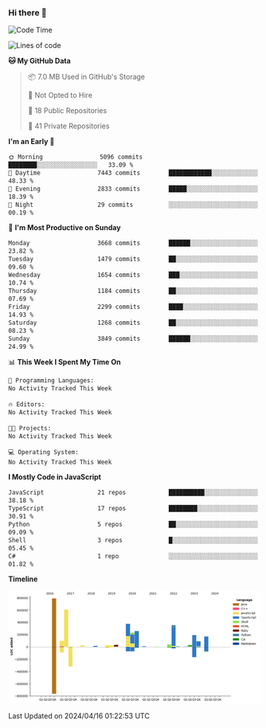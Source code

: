 ### Hi there 👋

<!--
**Clumsy-Coder/Clumsy-Coder** is a ✨ _special_ ✨ repository because its `README.md` (this file) appears on your GitHub profile.

Here are some ideas to get you started:

- 🔭 I’m currently working on ...
- 🌱 I’m currently learning ...
- 👯 I’m looking to collaborate on ...
- 🤔 I’m looking for help with ...
- 💬 Ask me about ...
- 📫 How to reach me: ...
- 😄 Pronouns: ...
- ⚡ Fun fact: ...
-->

<!-- anmol098/waka-readme-stats -->
<!--START_SECTION:waka-->
![Code Time](http://img.shields.io/badge/Code%20Time-778%20hrs%2049%20mins-blue)

![Lines of code](https://img.shields.io/badge/From%20Hello%20World%20I%27ve%20Written-3.4%20million%20lines%20of%20code-blue)

**🐱 My GitHub Data** 

> 📦 7.0 MB Used in GitHub's Storage 
 > 
> 🚫 Not Opted to Hire
 > 
> 📜 18 Public Repositories 
 > 
> 🔑 41 Private Repositories 
 > 
**I'm an Early 🐤** 

```text
🌞 Morning                5096 commits        ████████░░░░░░░░░░░░░░░░░   33.09 % 
🌆 Daytime                7443 commits        ████████████░░░░░░░░░░░░░   48.33 % 
🌃 Evening                2833 commits        █████░░░░░░░░░░░░░░░░░░░░   18.39 % 
🌙 Night                  29 commits          ░░░░░░░░░░░░░░░░░░░░░░░░░   00.19 % 
```
📅 **I'm Most Productive on Sunday** 

```text
Monday                   3668 commits        ██████░░░░░░░░░░░░░░░░░░░   23.82 % 
Tuesday                  1479 commits        ██░░░░░░░░░░░░░░░░░░░░░░░   09.60 % 
Wednesday                1654 commits        ███░░░░░░░░░░░░░░░░░░░░░░   10.74 % 
Thursday                 1184 commits        ██░░░░░░░░░░░░░░░░░░░░░░░   07.69 % 
Friday                   2299 commits        ████░░░░░░░░░░░░░░░░░░░░░   14.93 % 
Saturday                 1268 commits        ██░░░░░░░░░░░░░░░░░░░░░░░   08.23 % 
Sunday                   3849 commits        ██████░░░░░░░░░░░░░░░░░░░   24.99 % 
```


📊 **This Week I Spent My Time On** 

```text
💬 Programming Languages: 
No Activity Tracked This Week

🔥 Editors: 
No Activity Tracked This Week

🐱‍💻 Projects: 
No Activity Tracked This Week

💻 Operating System: 
No Activity Tracked This Week
```

**I Mostly Code in JavaScript** 

```text
JavaScript               21 repos            ██████████░░░░░░░░░░░░░░░   38.18 % 
TypeScript               17 repos            ████████░░░░░░░░░░░░░░░░░   30.91 % 
Python                   5 repos             ██░░░░░░░░░░░░░░░░░░░░░░░   09.09 % 
Shell                    3 repos             █░░░░░░░░░░░░░░░░░░░░░░░░   05.45 % 
C#                       1 repo              ░░░░░░░░░░░░░░░░░░░░░░░░░   01.82 % 
```



**Timeline**

![Lines of Code chart](https://raw.githubusercontent.com/Clumsy-Coder/Clumsy-Coder/main/assets/bar_graph.png)


 Last Updated on 2024/04/16 01:22:53 UTC
<!--END_SECTION:waka-->
